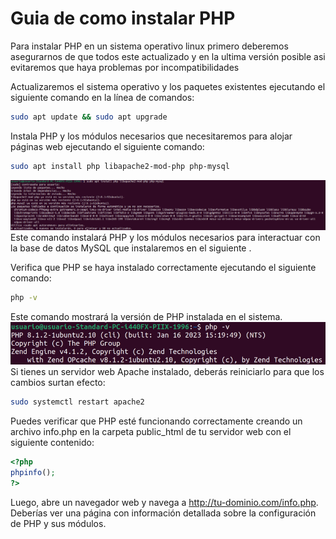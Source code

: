 # Guia de como instalar PHP 
Para instalar PHP en un sistema operativo linux primero deberemos asegurarnos de que todos este actualizado y en la ultima versión posible asi evitaremos que haya problemas por incompatibilidades

Actualizaremos el sistema operativo y los paquetes existentes ejecutando el siguiente comando en la línea de comandos:
```bash
sudo apt update && sudo apt upgrade
```
Instala PHP y los módulos necesarios que necesitaremos para alojar páginas web ejecutando el siguiente comando:
```bash
sudo apt install php libapache2-mod-php php-mysql
```
![php1](https://github.com/AlvaroAMGX/Practica_2_Trimestre_SRI/blob/main/capturas/php1.png)
Este comando instalará PHP y los módulos necesarios para interactuar con la base de datos MySQL que instalaremos en el siguiente .

Verifica que PHP se haya instalado correctamente ejecutando el siguiente comando:
```bash
php -v
```
Este comando mostrará la versión de PHP instalada en el sistema.
![php1](https://github.com/AlvaroAMGX/Practica_2_Trimestre_SRI/blob/main/capturas/php2.png)
Si tienes un servidor web Apache instalado, deberás reiniciarlo para que los cambios surtan efecto:
```bash
sudo systemctl restart apache2
```
Puedes verificar que PHP esté funcionando correctamente creando un archivo info.php en la carpeta public_html de tu servidor web con el siguiente contenido:
```php
<?php
phpinfo();
?>
```
Luego, abre un navegador web y navega a http://tu-dominio.com/info.php. Deberías ver una página con información detallada sobre la configuración de PHP y sus módulos.
